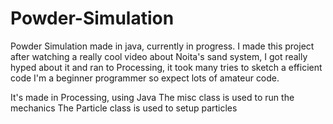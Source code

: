 # Powder-Simulation
Powder Simulation made in java, currently in progress.
I made this project after watching a really cool video about Noita's sand system, I got really hyped about it and ran to Processing, it took many tries to sketch a efficient code
I'm a beginner programmer so expect lots of amateur code.

It's made in Processing, using Java
The misc class is used to run the mechanics
The Particle class is used to setup particles

